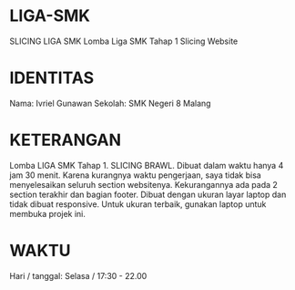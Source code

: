 # LIGA-SMK
SLICING LIGA SMK
Lomba Liga SMK
Tahap 1
Slicing Website
# IDENTITAS
Nama: Ivriel Gunawan
Sekolah: SMK Negeri 8 Malang
# KETERANGAN
Lomba LIGA SMK Tahap 1.
SLICING BRAWL.
Dibuat dalam waktu hanya 4 jam 30 menit.
Karena kurangnya waktu pengerjaan, saya tidak bisa menyelesaikan seluruh section websitenya.
Kekurangannya ada pada 2 section terakhir dan bagian footer.
Dibuat dengan ukuran layar laptop dan tidak dibuat responsive. Untuk ukuran terbaik, gunakan laptop untuk membuka projek ini.
# WAKTU
Hari / tanggal: Selasa / 17:30 - 22.00
